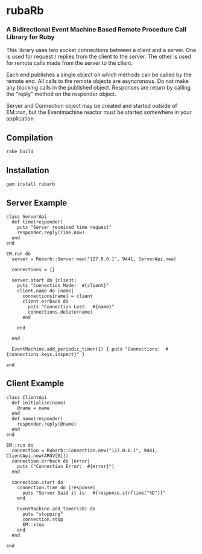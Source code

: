 # rubaRb
### A Bidirectional Event Machine Based Remote Procedure Call Library for Ruby

This library uses two socket connections between a client and a server.
One is used for request / replies from the client to the server.
The other is used for remote calls made from the server to the client.

Each end publishes a single object on which methods can be called by the remote end.
All calls to the remote objects are asyncronous.  Do not make any blocking calls in
the published object.  Responses are return by calling the "reply" method on the responder object.

Server and Connection object may be created and started outside of EM::run,
but the Eventmachine reactor must be started somewhere in your application

## Compilation

    rake build

## Installation

    gem install rubarb

## Server Example

    class ServerApi
      def time(responder)
        puts "Server received time request"
        responder.reply(Time.now)
      end
    end

    EM.run do
      server = Rubarb::Server.new("127.0.0.1", 9441, ServerApi.new)

      connections = {}

      server.start do |client|
        puts "Connection Made:  #{client}"
        client.name do |name|
          connections[name] = client
          client.errback do
            puts "Connection Lost:  #{name}"
            connections.delete(name)
          end

        end

      end

      EventMachine.add_periodic_timer(1) { puts "Connections:  #{connections.keys.inspect}" }

    end

## Client Example

    class ClientApi
      def initialize(name)
        @name = name
      end
      def name(responder)
        responder.reply(@name)
      end
    end

    EM::run do
      connection = Rubarb::Connection.new("127.0.0.1", 9441, ClientApi.new(ARGV[0]))
      connection.errback do |error|
        puts ("Connection Error:  #{error}")
      end

      connection.start do
        connection.time do |response|
          puts "Server Said it is:  #{response.strftime("%D")}"
        end

        EventMachine.add_timer(20) do
          puts "stopping"
          connection.stop
          EM::stop
        end
      end

    end
